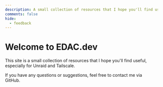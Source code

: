 ```yaml
---
description: A small collection of resources that I hope you'll find useful, especially for Unraid and Tailscale.
comments: false
hide:
  - feedback
---
```


# Welcome to EDAC.dev

This site is a small collection of resources that I hope you'll find useful, especially for Unraid and Tailscale.

If you have any questions or suggestions, feel free to contact me via GitHub.
